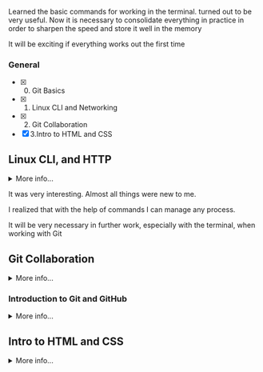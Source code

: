 Learned the basic commands for working in the terminal. turned out to be very useful. Now it is necessary to consolidate everything in practice in order to sharpen the speed and store it well in the memory

It will be exciting if everything works out the first time

### General
- [x] 0. Git Basics
- [x] 1. Linux CLI and Networking
- [x] 2. Git Collaboration
- [x] 3.Intro to HTML and CSS

## Linux CLI, and HTTP
<details><summary>More info...</summary>

![quiz-one](/task_linux_cli/Quiz-one.png)
![quiz-two](/task_linux_cli/Quiz-two.png)
![quiz-three](/task_linux_cli/Quiz-three.png)
![quiz-four](/task_linux_cli/Quiz-four.png)
</details>

It was very interesting. Almost all things were new to me.

I realized that with the help of commands I can manage any process.

It will be very necessary in further work, especially with the terminal, when working with Git

## Git Collaboration
<details><summary>More info...</summary>

![learn-git-1](./task_git_collaboration/learngit1.png)
![learn-git-2](./task_git_collaboration/learngit2.png)
</details>

### Introduction to Git and GitHub
<details><summary>More info...</summary>

![week1](./task_git_collaboration/week-one.png)
![week2](./task_git_collaboration/week-two.png)
![week3](./task_git_collaboration/week-three.png)
![week4](./task_git_collaboration/week-four.png)

On the Coursera course, it was interesting and intelligibly explained the theory, and it turned out to be well consolidated in practice, on the learngitbranching.com website
</details>

## Intro to HTML and CSS
<details><summary>More info...</summary>

![codeacademy](./task_html_css_intro/codeacademy.png)
![coursera-week1](./task_html_css_intro/coursera1.png)
![coursera-week2](./task_html_css_intro/coursera2.png)

I learned new things for myself working with <figure> and <figcaption> come in.

Refreshed knowledge about box-model, positioning

Better understood about Responsive design
</details>
